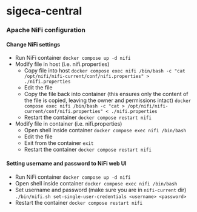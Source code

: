 # sigeca-central

### Apache NiFi configuration

#### Change NiFi settings
- Run NiFi container ```docker compose up -d nifi```
- Modify file in host (i.e. nifi.properties)
    - Copy file into host ```docker compose exec nifi /bin/bash -c "cat /opt/nifi/nifi-current/conf/nifi.properties" > ./nifi.properties```
    - Edit the file
    - Copy the file back into container (this ensures only the content of the file is copied, leaving the owner and permissions intact) ```docker compose exec nifi /bin/bash -c "cat > /opt/nifi/nifi-current/conf/nifi.properties" < ./nifi.properties```
    - Restart the container ```docker compose restart nifi```
- Modify file in container (i.e. nifi.properties)
    - Open shell inside container ```docker compose exec nifi /bin/bash```
    - Edit the file
    - Exit from the container ```exit```
    - Restart the container ```docker compose restart nifi```

#### Setting username and password to NiFi web UI
- Run NiFi container ```docker compose up -d nifi```
- Open shell inside container ```docker compose exec nifi /bin/bash```
- Set username and password (make sure you are in ``nifi-current`` dir) ```./bin/nifi.sh set-single-user-credentials <username> <password>```
- Restart the container ```docker compose restart nifi```
